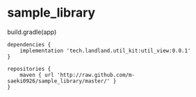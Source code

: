 # sample_library

build.gradle(app)

```
dependencies {
    implementation 'tech.landland.util_kit:util_view:0.0.1'
}

repositories {
    maven { url 'http://raw.github.com/m-saeki0926/sample_library/master/' }
}
```
